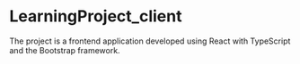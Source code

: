 # LearningProject_client
The project is a frontend application developed using React with TypeScript and the Bootstrap framework.
